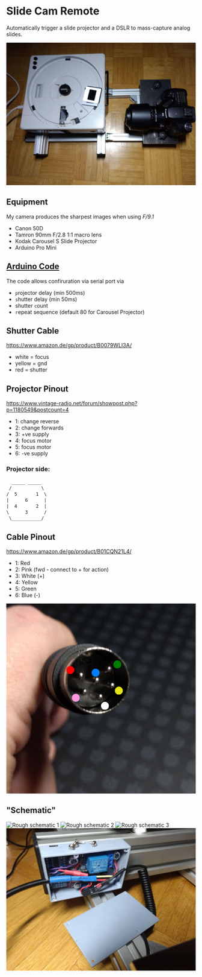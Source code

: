 # Slide Cam Remote
Automatically trigger a slide projector and a DSLR to mass-capture analog slides.

![Overview](doc_images/overview.jpg)

## Equipment
My camera produces the sharpest images when using *F/9.1*
* Canon 50D
* Tamron 90mm F/2.8 1:1 macro lens
* Kodak Carousel S Slide Projector
* Arduino Pro Mini

## [Arduino Code](slide-cam-remote/slide-cam-remote.ino)
The code allows confiruration via serial port via
* `p`rojector delay (min 500ms)
* `s`hutter delay (min 50ms)
* shutter `c`ount 
* `r`epeat sequence (default 80 for Carousel Projector)

## Shutter Cable
https://www.amazon.de/gp/product/B0079WLI3A/
* white = focus
* yellow = gnd
* red = shutter

## Projector Pinout
https://www.vintage-radio.net/forum/showpost.php?p=1180549&postcount=4
* 1: change reverse
* 2: change forwards
* 3: +ve supply
* 4: focus motor
* 5: focus motor
* 6: -ve supply

### Projector side:
```
  _____ _____ 
 /           \
/  5       1  \
|      6      |
|  4       2  |
\      3      /
 \___________/
```
## Cable Pinout
https://www.amazon.de/gp/product/B01CQN21L4/
* 1: Red
* 2: Pink (fwd - connect to + for action)
* 3: White (+)
* 4: Yellow
* 5: Green
* 6: Blue (-)

![Cable pionout](doc_images/pinout.jpg)

## "Schematic"
![Rough schematic 1](doc_images/IMG_5354.JPG)
![Rough schematic 2](doc_images/IMG_5355.JPG)
![Rough schematic 3](doc_images/IMG_5356.JPG)
![Case](doc_images/printed_case.jpg)
